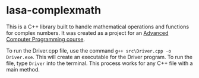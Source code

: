 # lasa-complexmath

This is a C++ library built to handle mathematical operations and functions for complex numbers. It was created as a project for an [Advanced Computer Programming course](http://lasacs.com).

To run the Driver.cpp file, use the command `g++ src\Driver.cpp -o Driver.exe`. This will create an executable for the Driver program. To run the file, type `Driver` into the terminal. This process works for any C++ file with a main method.
